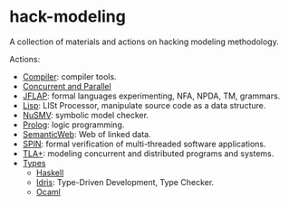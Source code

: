 # hack-modeling
A collection of materials and actions on hacking modeling methodology.

Actions:

- [Compiler](./Compiler/README.md): compiler tools.
- [Concurrent and Parallel](./Concurrent_Parallel/Concurrent_Parallel.md) 
- [JFLAP](./JFLAP/README.md): formal languages experimenting, NFA, NPDA, TM, grammars.
- [Lisp](./Lisp/README.md): LISt Processor, manipulate source code as a data structure.
- [NuSMV](./NuSMV/README.md): symbolic model checker.
- [Prolog](./Prolog/README.md): logic programming.
- [SemanticWeb](./SemanticWeb/README.md): Web of linked data.
- [SPIN](./SPIN/README.md): formal verification of multi-threaded software applications.
- [TLA+](./TLAplus/README.md): modeling concurrent and distributed programs and systems.
- [Types](./Types/Types.md)
  - [Haskell](./Types/Haskell/Haskell.md)
  - [Idris](./Types/Idris/Idris.md): Type-Driven Development, Type Checker.
  - [Ocaml](./Types/OCaml/OCaml.md)
